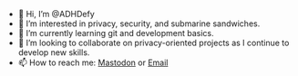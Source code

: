 - 👋 Hi, I’m @ADHDefy
- 👀 I’m interested in privacy, security, and submarine sandwiches.
- 🌱 I’m currently learning git and development basics.
- 💞️ I’m looking to collaborate on privacy-oriented projects as I continue to develop new skills.
- 📫 How to reach me: [Mastodon](https://koyu.space/@ADHDefy) or [Email](https://keyoxide.org/hkp/168FCC27B9BE809488674F6B6F93BFF9FF9DDD83)
